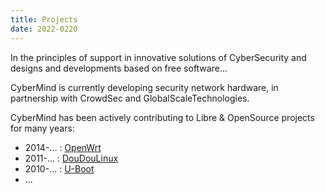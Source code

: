 ```yaml
---
title: Projects
date: 2022-0220
---
```


In the principles of support in innovative solutions of CyberSecurity and designs and developments based on free software...

CyberMind is currently developing security network hardware, in partnership with CrowdSec and GlobalScaleTechnologies.

CyberMind has been actively contributing to Libre & OpenSource projects for many years:
- 2014-... : [OpenWrt](https://cybermind.fr/en/2014/12/22/OpenWrt-Development-contribs/)
- 2011-... : [DouDouLinux](https://cybermind.fr/en/2011/11/08/DouDouLinux-Development-contribs/)
- 2010-... : [U-Boot](https://cybermind.fr/en/2010/08/13/U-Boot-Denx-Development-contribs/)
- ...